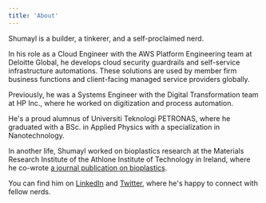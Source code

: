 ```yaml
---
title: 'About'
---
```


Shumayl is a builder, a tinkerer, and a self-proclaimed nerd. 

In his role as a Cloud Engineer with the AWS Platform Engineering team at Deloitte Global, he develops cloud security guardrails and self-service infrastructure automations. These solutions are used by member firm business functions and client-facing managed service providers globally.

Previously, he was a Systems Engineer with the Digital Transformation team at HP Inc., where he worked on digitization and process automation.

He's a proud alumnus of Universiti Teknologi PETRONAS, where he graduated with a BSc. in Applied Physics with a specialization in Nanotechnology.

In another life, Shumayl worked on bioplastics research at the Materials Research Institute of the Athlone Institute of Technology in Ireland, where he co-wrote [a journal publication on bioplastics](https://pubmed.ncbi.nlm.nih.gov/34208796/).

You can find him on [LinkedIn](https://www.linkedin.com/in/shumayl) and [Twitter](https://twitter.com/Shumayl_), where he's happy to connect with fellow nerds.